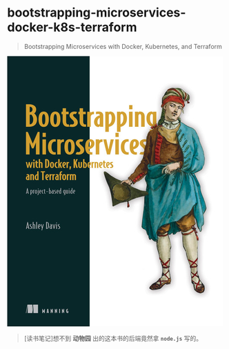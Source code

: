 # bootstrapping-microservices-docker-k8s-terraform

> Bootstrapping Microservices with Docker, Kubernetes, and Terraform

![book](book.jpeg)

> [读书笔记]想不到 **动物园** 出的这本书的后端竟然拿 **`node.js`** 写的。
